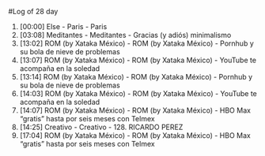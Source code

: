 #Log of 28 day

1. [00:00] Else - Paris - Paris
1. [03:08] Meditantes - Meditantes - Gracias (y adiós) minimalismo
1. [13:02] ROM (by Xataka México) - ROM (by Xataka México) - Pornhub y su bola de nieve de problemas
1. [13:07] ROM (by Xataka México) - ROM (by Xataka México) - YouTube te acompaña en la soledad
1. [13:14] ROM (by Xataka México) - ROM (by Xataka México) - Pornhub y su bola de nieve de problemas
1. [14:03] ROM (by Xataka México) - ROM (by Xataka México) - YouTube te acompaña en la soledad
1. [14:07] ROM (by Xataka México) - ROM (by Xataka México) - HBO Max “gratis” hasta por seis meses con Telmex
1. [14:25] Creativo - Creativo - 128. RICARDO PEREZ
1. [17:04] ROM (by Xataka México) - ROM (by Xataka México) - HBO Max “gratis” hasta por seis meses con Telmex
